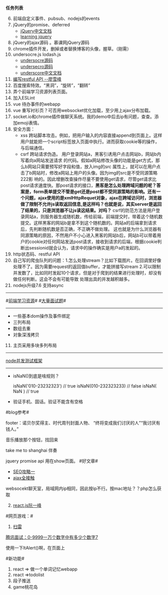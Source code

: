 **任务列表**

6. 前端自定义事件、pubsub、nodejs的events
6. jQuery的promise、deferred
	- [jQuery中文文档](http://www.jquery123.com/)
	- [learning jquery](http://learn.jquery.com/)
6. jQuery的ajax源码 。慕课网jQuery源码
7. chrome插件开发，删掉或者替换博客的头像，握草。（刚需）
3. undersocre.js lodash.js
	- [undersocre源码](http://yalishizhude.github.io/tags/underscore/)
	- [undersecro源码](http://www.html-js.com/article/Underscorejs-source-code-analysis-of-underscorejs-source-code-analysis%203031)
	- [underscore中文文档](http://www.css88.com/doc/underscore/) 
3. [编写restful API --廖雪峰](http://www.liaoxuefeng.com/wiki/001434446689867b27157e896e74d51a89c25cc8b43bdb3000/0014735914606943e2866257aa644b4bdfe01d26d29960b000)
2. 百度搜索特效。“黑洞”，“旋转”，“翻转”
3. 弄个前端学习资源列表页面。
3. 加入ESLint
5. vue 待办事件的webapp
6. vue 重写衬衫页？可否用websocket优化加载，至少用上ajax分布加载。
6. socket.io和chrome插件做聊天系统。我的demo中后去ip有问题，查查。添加emoji表情。
7. 安全方面：
   - xss 跨站脚本攻击。例如，把用户输入的内容直接append到页面上。这样用户就能把一个script标签放入页面中执行。进而获取cookie等的操作，与后端通信。
   - csrf 跨站请求伪造。 用户登录网站a，黑客引诱用户点击网站b，网站b内写着向a网站发送请求		 的代码。假如a网站修改头像的功能是get方式，那么b网站只需要预写好字段和值，放入img的src	 属性上，就可以在用户点击了b网站时，修改a网站上用户的头像。因为img的src是不受同源策略     222影 响的。因此增删改查操作尽量不要使用get请求，尽管get请求比post请求速度快。那post请求的接口，**黑客是怎么处理跨域问题的呢？答案是，form表单提交不管是get还是post都不受同源策略的影响。还有一个问题，ajax使用的是xmlHttpRequet对象，ajax在跨域访问时，浏览器做了限制不允许js读取返回信息,是这样吗？也就是说，其实server是返回了结果的，只是浏览器不让js读这结果。对吗？**
	  csrf的防范方法是用户登录网站a，则服务器生成随机数，传给前端，前端提交时，带着这个随机数提交。这样黑客的网站b是拿不到这个随机数的。网站a的后端拿到请求后，先判断随机数是否正确，不正确不做处理。
	这也就是为什么浏览器有同源策略的原因，不然用户不小心进入黑客的网站b后，网站b可以带着用户的cookie对任何网站发送post请求，接收到请求的后端，根据cookie判断出sessionid就会认为，请求中的操作确实是用户a的发起的。
8. http状态码、restful API
9. 自己写的爬虫队列的问题：1.怎么处理stream？比如下载图片。在回调里好像处理不了。因为需要request的返回值buffer，才能拼接写stream
						2.可以限制并发数了，比如同时发起10个请求，但是对于爬到的结果进行处理时，却没有做任何判断。这会不会有可能导致
						  处理出具的并发越积越多。
10. nodejs升级7.6 支持async


****
#[前端学习资源](https://cnodejs.org/topic/56ef3edd532839c33a99d00e)#
#[大量面试题](https://cnodejs.org/topic/56ef3edd532839c33a99d00e)#
***

- 一些基本dom操作及事件绑定
- 三列布局
- 数组去重
- 对象深浅拷贝

11. 主页采用多块多列布局


****
[node并发测试框架](https://github.com/mcollina/autocannon)

****

- isNaN()到底是啥规则？

	isNaN('010-23232323')  // true
	isNaN(010-232323233)   // false
	isNaN( NaN ) // true
- 验证手机、固话。验证不能含有空格


#blog参考#


footer：诺贝尔奖得主、时代周刊封面人物、
“终将变成我们讨厌的人”“我讨厌有钱人。”

音乐播放那个按钮，找回来

take me to shanghai 伴奏

jquery promise api 用在show页面。
#好文章#

- [SEO攻略一](http://www.duanliang920.com/learn/SEO/al/308.html)
- [ajax全接触](https://segmentfault.com/a/1190000008697448?share_user=1030000008431166&utm_source=Weibo&utm_medium=shareLink&utm_campaign=socialShare&from=singlemessage&isappinstalled=0)


websocekt聊天室，局域网内ip相同，因此按ip不行。按mac地址？？php怎么获取


2. [react.js阮一峰](http://www.ruanyifeng.com/blog/2015/03/react.html)


#网页游戏：#

1. [扫雷](http://minesweeperfus.zizisoft.com/)


[腾讯面试：0-9999一万个数字中有多少个数字7](http://www.dodobook.net/linux/3339)

使用一下ltAlert()啊，在页面上


#新功能#
1. react => 做一个单词记忆webapp
2. react =>todolist
3. 段子推送
4. game桃花岛